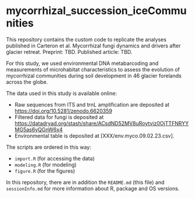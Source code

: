 # mycorrhizal_succession_iceCommunities

This repository contains the custom code to replicate the analyses published in Carteron et al. Mycorrhizal fungi dynamics and drivers after glacier retreat. Preprint: TBD. Published article: TBD.

For this study, we used environmental DNA metabarcoding and measurements of microhabitat characteristics to assess the evolution of mycorrhizal communities during soil development in 46 glacier forelands across the globe.

The data used in this study is available online:  
- Raw sequences from ITS and trnL amplification are deposited at https://doi.org/10.5281/zenodo.6620359  
- Filtered data for fungi is deposited at https://datadryad.org/stash/share/ACsdND52MV8uRoytvjz0OjTTFNRYYMG5as6yQGnW6x4
- Environmental table is deposited at [XXX/env.myco.09.02.23.csv].

The scripts are ordered in this way:
- `import.R` (for accessing the data)
- `modeling.R` (for modeling)
- `figure.R` (for the figures)

In this repository, there are in addition the `README.md` (this file) and `sessionInfo.md` for more information about R, package and OS versions.

